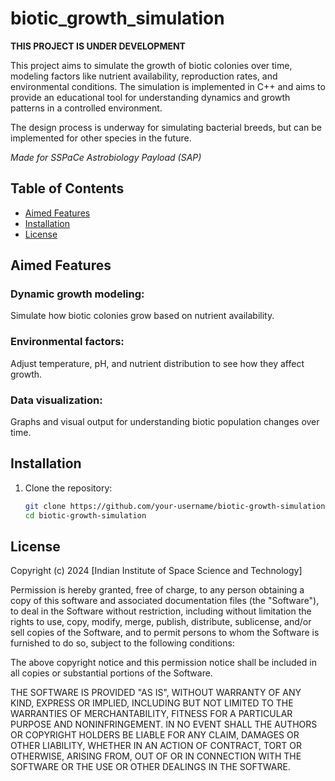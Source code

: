 # biotic_growth_simulation

**THIS PROJECT IS UNDER DEVELOPMENT**

This project aims to simulate the growth of biotic colonies over time, modeling 
factors like nutrient availability, reproduction rates, and environmental 
conditions. The simulation is implemented in C++ and aims to provide an 
educational tool for understanding dynamics and growth patterns in a controlled 
environment.

The design process is underway for simulating bacterial breeds, but can be 
implemented for other species in the future.

_Made for SSPaCe Astrobiology Payload (SAP)_

## Table of Contents
- [Aimed Features](#features)
- [Installation](#installation)
- [License](#license)

## Aimed Features
### Dynamic growth modeling: 
Simulate how biotic colonies grow based on nutrient availability.
### Environmental factors: 
Adjust temperature, pH, and nutrient distribution to see how they affect 
growth.
### Data visualization: 
Graphs and visual output for understanding biotic population changes over 
time.

## Installation

1. Clone the repository:
   ```bash
   git clone https://github.com/your-username/biotic-growth-simulation.git
   cd biotic-growth-simulation

## License

Copyright (c) 2024 [Indian Institute of Space Science and Technology]

Permission is hereby granted, free of charge, to any person obtaining a copy
of this software and associated documentation files (the "Software"), to deal
in the Software without restriction, including without limitation the rights
to use, copy, modify, merge, publish, distribute, sublicense, and/or sell
copies of the Software, and to permit persons to whom the Software is
furnished to do so, subject to the following conditions:

The above copyright notice and this permission notice shall be included in all
copies or substantial portions of the Software.

THE SOFTWARE IS PROVIDED "AS IS", WITHOUT WARRANTY OF ANY KIND, EXPRESS OR
IMPLIED, INCLUDING BUT NOT LIMITED TO THE WARRANTIES OF MERCHANTABILITY,
FITNESS FOR A PARTICULAR PURPOSE AND NONINFRINGEMENT. IN NO EVENT SHALL THE
AUTHORS OR COPYRIGHT HOLDERS BE LIABLE FOR ANY CLAIM, DAMAGES OR OTHER
LIABILITY, WHETHER IN AN ACTION OF CONTRACT, TORT OR OTHERWISE, ARISING FROM,
OUT OF OR IN CONNECTION WITH THE SOFTWARE OR THE USE OR OTHER DEALINGS IN THE
SOFTWARE.
